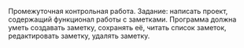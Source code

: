Промежуточная контрольная работа.
Задание: написать проект, содержащий функционал работы
с заметками. 
Программа должна уметь создавать заметку, 
сохранять её, читать список заметок, редактировать заметку, удалять заметку.


